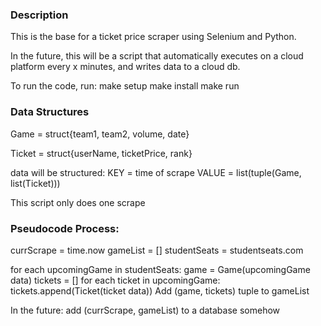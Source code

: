 <h3>Description</h3>
This is the base for a ticket price scraper using Selenium and Python.

In the future, this will be a script that automatically executes on a cloud platform every x minutes,
 and writes data to a cloud db.

 To run the code, run:
 make setup
 make install
 make run

<h3>Data Structures</h3>

Game = struct{team1, team2, volume, date}

Ticket = struct{userName, ticketPrice, rank}

data will be structured:
KEY = time of scrape
VALUE = list(tuple(Game, list(Ticket)))

This script only does one scrape

<h3>Pseudocode Process:</h3>

currScrape = time.now
gameList = []
studentSeats = studentseats.com

for each upcomingGame in studentSeats:
    game = Game(upcomingGame data)
    tickets = []
    for each ticket in upcomingGame:
        tickets.append(Ticket(ticket data))
    Add (game, tickets) tuple to gameList

In the future: 
add (currScrape, gameList) to a database somehow
